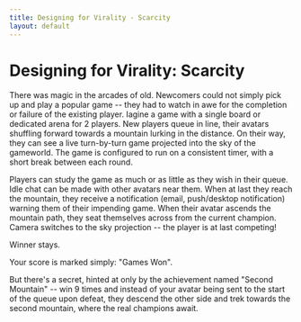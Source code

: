 ```yaml
---
title: Designing for Virality - Scarcity
layout: default
---
```


# Designing for Virality: Scarcity

There was magic in the arcades of old. Newcomers could not simply pick up and play a popular game -- they had to watch in awe for the completion or failure of the existing player. Iagine a game with a single board or dedicated arena for 2 players. New players queue in line, their avatars shuffling forward towards a mountain lurking in the distance. On their way, they can see a live turn-by-turn game projected into the sky of the gameworld. The game is configured to run on a consistent timer, with a short break between each round.

Players can study the game as much or as little as they wish in their queue. Idle chat can be made with other avatars near them. When at last they reach the mountain, they receive a notification (email, push/desktop notification) warning them of their impending game. When their avatar ascends the mountain path, they seat themselves across from the current champion. Camera switches to the sky projection -- the player is at last competing!

Winner stays.

Your score is marked simply: "Games Won".

But there's a secret, hinted at only by the achievement named "Second Mountain" -- win 9 times and instead of your avatar being sent to the start of the queue upon defeat, they descend the other side and trek towards the second mountain, where the real champions await.
